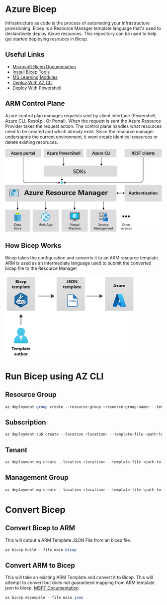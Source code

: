 # Azure Bicep

Infrastructure as code is the process of automating your infrastructure provisioning. Bicep is a Resource Manager template language that's used to declaratively deploy Azure resources. This repository can be used to help get started deploying resouces in Bicep.

## Useful Links

* [Microsoft Bicep Documenation](https://docs.microsoft.com/en-us/azure/azure-resource-manager/bicep/)
* [Install Bicep Tools](https://docs.microsoft.com/en-us/azure/azure-resource-manager/bicep/install)
* [MS Learning Modules](https://docs.microsoft.com/en-us/azure/azure-resource-manager/bicep/learn-bicep)
* [Deploy With AZ CLI](https://docs.microsoft.com/en-us/azure/azure-resource-manager/bicep/deploy-cli)
* [Deploy With Powershell](https://docs.microsoft.com/en-us/azure/azure-resource-manager/bicep/deploy-powershell)

## ARM Control Plane

Azure control plan manages requests sent by client interface (Powershell, Azure CLI, RestApi, Or Portal). When the request is sent the Azure Resource Provider takes the request action. The control plane handles what resources need to be created and which already exist. Since the resource manager understands the current environment, it wont create identical resources or delete existing resoruces.

![ARM Control Plane](./doc_imgs/azure-resource-manager.png)

## How Bicep Works

Bicep takes the configuration and converts it to an ARM resource template. ARM is used as an intermediate language used to submit the converted bicep file to the Resource Manager

![ARM Control Plane](./doc_imgs/bicep-to-json.png)

# Run Bicep using AZ CLI

## Resource Group

```powershell
az deployment group create --resource-group <resource-group-name> --template-file <path-to-bicep>
```

## Subscription

```powershell
az deployment sub create --location <location> --template-file <path-to-bicep>
```

## Tenant

```powershell
az deployment mg create --location <location> --template-file <path-to-bicep> --management-group-id  <MG_GroupID>
```

## Management Group

```powershell
az deployment mg create --location <location> --template-file <path-to-bicep>
```

# Convert Bicep

## Convert Bicep to ARM

This will output a ARM Template JSON File from an bicep file.

```powershell
az bicep build --file main.bicep
```

## Convert ARM to Bicep

This will take an existing ARM Template and convert it to Bicep. This will attempt to convert but does not guaranteed mapping from ARM template json to bicep.
[MSFT Documentation](https://docs.microsoft.com/en-us/azure/azure-resource-manager/bicep/decompile?tabs=azure-cli)

```powershell
az bicep decompile --file main.json
```
